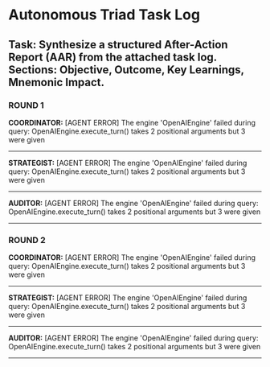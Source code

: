 # Autonomous Triad Task Log
## Task: Synthesize a structured After-Action Report (AAR) from the attached task log. Sections: Objective, Outcome, Key Learnings, Mnemonic Impact.

### ROUND 1

**COORDINATOR:**
[AGENT ERROR] The engine 'OpenAIEngine' failed during query: OpenAIEngine.execute_turn() takes 2 positional arguments but 3 were given

---
**STRATEGIST:**
[AGENT ERROR] The engine 'OpenAIEngine' failed during query: OpenAIEngine.execute_turn() takes 2 positional arguments but 3 were given

---
**AUDITOR:**
[AGENT ERROR] The engine 'OpenAIEngine' failed during query: OpenAIEngine.execute_turn() takes 2 positional arguments but 3 were given

---
### ROUND 2

**COORDINATOR:**
[AGENT ERROR] The engine 'OpenAIEngine' failed during query: OpenAIEngine.execute_turn() takes 2 positional arguments but 3 were given

---
**STRATEGIST:**
[AGENT ERROR] The engine 'OpenAIEngine' failed during query: OpenAIEngine.execute_turn() takes 2 positional arguments but 3 were given

---
**AUDITOR:**
[AGENT ERROR] The engine 'OpenAIEngine' failed during query: OpenAIEngine.execute_turn() takes 2 positional arguments but 3 were given

---
